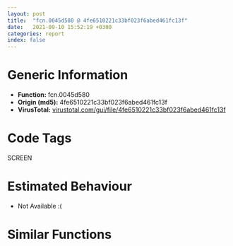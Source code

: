 ```yaml
---
layout: post
title:  "fcn.0045d580 @ 4fe6510221c33bf023f6abed461fc13f"
date:   2021-09-10 15:52:19 +0300
categories: report
index: false
---
```


# Generic Information
- **Function:** fcn.0045d580
- **Origin (md5):** 4fe6510221c33bf023f6abed461fc13f
- **VirusTotal:** [virustotal.com/gui/file/4fe6510221c33bf023f6abed461fc13f][virustotal_ref]

# Code Tags
<span class="tag" id="SCREEN">SCREEN</span>


# Estimated Behaviour
<ul><li class="bhv-desc" id="na">Not Available :(</li></ul>

# Similar Functions
<script type="text/javascript" src="https://www.gstatic.com/charts/loader.js"></script>
<script type="text/javascript">

    google.charts.load('current', {'packages':['corechart']});
    google.charts.setOnLoadCallback(drawChart);

    function drawChart() {
    var data = new google.visualization.DataTable();
        data.addColumn('number', 'X');
        data.addColumn('number', 'Y');
        data.addColumn({type: 'string', role: 'tooltip', 'p': {'html': true}});
        data.addColumn({'type': 'string', 'role': 'style'});
        
        data.addRows([
    [0, 0, '<b><a href="/report/fcn.0045d580@4fe6510221c33bf023f6abed461fc13f">fcn.0045d580</a><br>@4fe6510221c33bf023f6abed461fc13f</b><br>', 'point { fill-color: #e0440e; }'],

        ]);

    var options = {
        title: 'Similarity Plot',
        legend: 'none',
        colors: ['#dedbd9', '#e6693e', '#ec8f6e', '#f3b49f', '#f6c7b6'],
        tooltip: {isHtml: true, trigger: 'both'},
        explorer: {
        actions: ["dragToZoom", "rightClickToReset"],
        },
        chartArea: {
        width: '80%',
        height: '80%'
        },
        width: '100%',
        height: '100%'
    };

    var chart = new google.visualization.ScatterChart(document.getElementById('chart_div'));

    chart.draw(data, options);
    }
    
</script>


<div id="chart_div" style="width: 100%px; height: 100%;"></div>

# Disassembled Code
{% highlight nasm %}

push ebp
mov ebp, esp
and esp, 0xfffffff8
sub esp, 0x46c
mov ecx, dword[ebp+0xc]
push ebx
push esi
push edi
mov edi, dword[0x4c6400]
push 0
push 0
lea eax, [ebp+0xc]
push eax
push ecx
mov ecx, dword[ebp+0x10]
mov dword[esp+0x2c], edi
call fcn.0045b9a0
mov esi, dword[ebp+0xc]
mov ebx, eax
add esp, 0x10
mov dword[esp+0xc], ebx
call fcn.0045b570
xor esi, esi
mov dword[esp+0x10], eax
cmp eax, esi
jne off.b145
mov edx, dword[0x4c28ec]
cmp byte[edx+0x104], 0
jne off.b117
mov eax, dword[0x4c6cb4]
push 1
push esi
push 0xffffffffffffffff
push 0x4a331c
push eax
call fcn.00476680
pop edi
pop esi
pop ebx
mov esp, ebp
pop ebp
ret 0x10
mov ecx, dword[ebp+8]
push 0x4ab02c
push esi
push 0x4a331c
call fcn.0042dc50
pop edi
pop esi
pop ebx
mov esp, ebp
pop ebp
ret 0x10
cmp ebx, esi
jne off.b195
mov ecx, dword[0x4c28ec]
cmp byte[ecx+0x104], 0
jne off.b117
mov edx, dword[0x4c6cb4]
push 1
push esi
push 0xffffffffffffffff
push 0x4a331c
push edx
call fcn.00476680
pop edi
pop esi
pop ebx
mov esp, ebp
pop ebp
ret 0x10
mov eax, dword[ebp+0x10]
cmp word[eax], si
jne off.b209
mov ecx, dword[edi+0x18]
mov dword[ebp+0x10], ecx
mov edx, dword[0x4c6cb4]
push 1
push esi
push 0xffffffffffffffff
push 0x4a0900
push edx
call fcn.00476680
mov eax, dword[0x4c8568]
mov ecx, dword[0x4c856c]
mov dword[esp+0x20], eax
mov eax, dword[esp+0x10]
mov dword[0x4c8568], esi
mov dword[0x4c856c], esi
mov dword[esp+0x24], ecx
mov esi, 1
cmp eax, 3
je 0x45d934
cmp eax, 4
je 0x45d934
mov edx, dword[ebp+0x10]
push edx
push ebx
call fcn.00465dc0
cmp dword[esp+0x10], 2
mov dword[esp+0x14], eax
je off.b321
mov ecx, edi
call fcn.00413110
mov eax, dword[esp+0x14]
cmp eax, dword[ebx+0x10]
jae 0x45da11
mov ecx, dword[ebx+0x18]
lea eax, [eax+eax*4]
lea ecx, [ecx+eax*4]
mov eax, dword[esp+0x10]
dec eax
cmp eax, 7
ja case.0x45d6e1.3
jmp dword[eax*4+0x45da64]
mov eax, dword[ebp+0x14]
push edi
push ebx
call fcn.00465310
jmp 0x45da1a
mov eax, dword[ecx]
lea edx, [esp+0x38]
push edx
push eax
call dword[sym.imp.USER32.dll_GetWindowRect]
mov ecx, dword[esp+0x38]
mov edx, dword[esp+0x3c]
lea eax, [esp+0x14]
mov dword[esp+0x14], ecx
mov ecx, dword[ebx+4]
push eax
push ecx
mov dword[esp+0x20], edx
call dword[sym.imp.USER32.dll_ScreenToClient]
test byte[edi+0x16], 2
mov edx, dword[edi+0x18]
mov ebx, 0
setne bl
mov esi, 0x111
lea edi, [esp+0x48]
inc ebx
push ebx
push edx
push 0x4bbdcc
call fcn.004738d0
add esp, 8
push eax
mov eax, edi
push eax
mov ecx, 0x4c8640
call fcn.00421480
mov esi, eax
test esi, esi
je 0x45da1c
mov ecx, dword[esp+0xc]
cmp byte[ecx+0xc0], 0
mov eax, dword[esp+0x14]
je 0x45d785
mov edx, dword[0x4c85d0]
push edx
push 0x60
push eax
call dword[sym.imp.KERNEL32.dll_MulDiv]
cdq
push 0x18
push edx
push eax
mov eax, esi
call fcn.004010e0
mov ecx, dword[esp+0x1c]
mov edx, dword[ecx+0x18]
push ebx
push edx
push 0x4bbdd4
mov esi, 0x111
lea edi, [esp+0x54]
call fcn.004738d0
add esp, 8
push eax
mov eax, edi
push eax
mov ecx, 0x4c8640
call fcn.00421480
mov esi, eax
test esi, esi
je 0x45da1c
mov ecx, dword[esp+0xc]
cmp byte[ecx+0xc0], 0
mov eax, dword[esp+0x18]
je 0x45d7e9
mov edx, dword[0x4c85d0]
push edx
push 0x60
push eax
call dword[sym.imp.KERNEL32.dll_MulDiv]
cdq
push 0x18
push edx
push eax
mov eax, esi
call fcn.004010e0
mov ecx, dword[esp+0x1c]
mov edx, dword[ecx+0x18]
push ebx
push edx
push 0x4bbddc
mov esi, 0x111
lea edi, [esp+0x54]
call fcn.004738d0
add esp, 8
push eax
mov eax, edi
push eax
mov ecx, 0x4c8640
call fcn.00421480
mov esi, eax
test esi, esi
je 0x45da1c
mov eax, dword[esp+0x40]
mov ecx, dword[esp+0xc]
sub eax, dword[esp+0x38]
cmp byte[ecx+0xc0], 0
je 0x45d851
mov edx, dword[0x4c85d0]
push edx
push 0x60
push eax
call dword[sym.imp.KERNEL32.dll_MulDiv]
cdq
push 0x18
push edx
push eax
mov eax, esi
call fcn.004010e0
mov eax, dword[esp+0x1c]
mov ecx, dword[eax+0x18]
push ebx
push ecx
push 0x4bbde4
mov esi, 0x111
lea edi, [esp+0x54]
call fcn.004738d0
add esp, 8
push eax
mov edx, edi
push edx
mov ecx, 0x4c8640
call fcn.00421480
mov esi, eax
test esi, esi
jne 0x45d897
xor esi, esi
jmp 0x45da1c
mov eax, dword[esp+0x44]
mov ecx, dword[esp+0xc]
sub eax, dword[esp+0x3c]
cmp byte[ecx+0xc0], 0
je 0x45d8bc
mov edx, dword[0x4c85d0]
push edx
push 0x60
push eax
call dword[sym.imp.KERNEL32.dll_MulDiv]
cdq
push 0x18
push edx
push eax
mov eax, esi
call fcn.004010e0
mov esi, 1
jmp 0x45da1c
mov eax, dword[ecx]
push eax
call dword[sym.imp.USER32.dll_IsWindowEnabled]
test eax, eax
mov eax, 0x4a331c
jne 0x45d8e9
mov eax, 0x4a0900
push 1
push 0
push 0xffffffffffffffff
push eax
push edi
call fcn.00476680
jmp 0x45da1a
mov ecx, dword[ecx]
push ecx
call dword[sym.imp.USER32.dll_IsWindowVisible]
jmp 0x45d8db
mov edx, dword[ecx]
push edx
push edi
call fcn.00475de0
jmp 0x45da1a
mov ecx, dword[ecx+8]
test ecx, ecx
je 0x45da1c
mov eax, dword[ecx+0x18]
push 1
push 0
push 0xffffffffffffffff
push eax
push edi
call fcn.00476680
jmp 0x45da1a
mov ecx, edi
call fcn.00413110
call dword[sym.imp.USER32.dll_GetFocus]
mov dword[esp+0x34], eax
test eax, eax
je 0x45da11
call fcn.004012c0
test eax, eax
je 0x45da11
cmp dword[esp+0x10], 4
jne 0x45d994
mov eax, dword[eax]
push eax
call dword[sym.imp.USER32.dll_GetDlgCtrlID]
lea ecx, [eax-3]
lea eax, [esp+0x270]
mov edx, ebx
call fcn.00465260
push 1
push 0
push 0xffffffffffffffff
lea edx, [esp+0x27c]
push edx
push edi
call fcn.00476680
jmp 0x45da1a
mov eax, dword[esp+0x34]
lea ecx, [esp+0x270]
push 0xfc
mov edx, ecx
push edx
push eax
mov dword[esp+0x34], ecx
call dword[sym.imp.USER32.dll_GetClassNameW]
test eax, eax
je 0x45da11
mov edx, dword[esp+0xc]
mov eax, dword[edx+4]
lea ecx, [esp+0x28]
push ecx
push 0x4353d0
xor ebx, ebx
push eax
mov dword[esp+0x3c], ebx
mov byte[esp+0x38], bl
call dword[sym.imp.USER32.dll_EnumChildWindows]
cmp byte[esp+0x2c], bl
je 0x45da11
mov ecx, dword[esp+0x30]
push ecx
push 0x4a08a8
mov eax, 0x101
lea ecx, [esp+0x278]
call fcn.00473910
add esp, 8
push 1
push ebx
push 0xffffffffffffffff
lea edx, [esp+0x27c]
push edx
push edi
call fcn.00476680
jmp 0x45da1a
mov eax, dword[ebp+8]
push eax
call fcn.00430510
mov esi, eax
mov edi, dword[esp+0x20]
test edi, edi
je 0x45da58
mov eax, dword[0x4c8568]
test eax, eax
je 0x45da48
push eax
call fcn.0048e3af
add esp, 4
cmp dword[0x4c856c], 0x400000
jbe 0x45da48
dec dword[0x4c8570]
mov ecx, dword[esp+0x24]
mov dword[0x4c8568], edi
mov dword[0x4c856c], ecx
pop edi
mov eax, esi
pop esi
pop ebx
mov esp, ebp
pop ebp
ret 0x10

{% endhighlight %}

[virustotal_ref]: https://www.virustotal.com/gui/file/4fe6510221c33bf023f6abed461fc13f